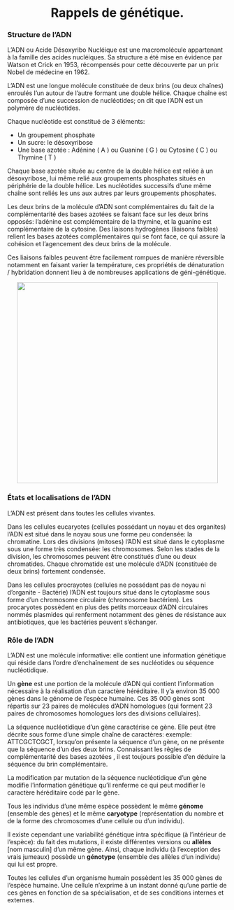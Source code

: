**<div align="center"><h1>Rappels de génétique.</h1></div>**

### Structure de l’ADN

L’ADN ou Acide Désoxyribo Nucléique est une macromolécule appartenant à la famille des acides nucléiques. Sa structure a été mise en évidence par Watson et Crick en 1953, récompensés pour cette découverte par un prix Nobel de médecine en 1962.

L’ADN est une longue molécule constituée de deux brins (ou deux chaînes) enroulés l’un autour de l’autre formant une double hélice. Chaque chaîne est composée d’une succession de nucléotides; on dit que l’ADN est un polymère de nucléotides. 

Chaque nucléotide est constitué de 3 éléments: 

- Un groupement phosphate 
- Un sucre: le désoxyribose
- Une base azotée : Adénine ( A ) ou Guanine ( G ) ou Cytosine ( C ) ou Thymine ( T )

Chaque base azotée située au centre de la double hélice est reliée à un désoxyribose, lui même relié aux groupements phosphates situés en périphérie de la double hélice. Les nucléotides successifs d’une même chaîne sont reliés les uns aux autres par leurs groupements phosphates. 

Les deux brins de la molécule d’ADN sont complémentaires du fait de la complémentarité des bases azotées se faisant face sur les deux brins opposés: l’adénine est complémentaire de la thymine, et la guanine est complémentaire de la cytosine. Des liaisons hydrogènes (liaisons faibles) relient les bases azotées complémentaires qui se font face, ce qui assure la cohésion et l’agencement des deux brins de la molécule.

Ces liaisons faibles peuvent être facilement rompues de manière réversible notamment en faisant varier  la température, ces propriétés de dénaturation / hybridation donnent lieu à de nombreuses applications de géni-génétique.

<p align="center">

<a href="https://ipfs.io/ipfs/QmPLyTHkUiGngbGLXFkx7QxTxECMsnmpfhhXZhzNpNcrMV">	
<img src="https://ipfs.io/ipfs/QmPLyTHkUiGngbGLXFkx7QxTxECMsnmpfhhXZhzNpNcrMV" height=460>
</a>
</p>


### États et localisations de l’ADN

L’ADN est présent dans toutes les cellules vivantes.

Dans les cellules eucaryotes (cellules possédant un noyau et des organites) l’ADN est situé dans le noyau sous une forme peu condensée: la chromatine. Lors des divisions (mitoses) l’ADN est situé dans le cytoplasme sous une forme très condensée: les chromosomes. Selon les stades de la division, les chromosomes peuvent être constitués d’une ou deux chromatides. Chaque chromatide est une molécule d’ADN (constituée de deux brins) fortement condensée.

Dans les cellules procrayotes (cellules ne possédant pas de noyau ni d’organite - Bactérie) l’ADN est toujours situé dans le cytoplasme sous forme d’un chromosome circulaire (chromosome bactérien). Les procaryotes possèdent en plus des petits morceaux d’ADN circulaires nommés plasmides qui renferment notamment des gènes de résistance aux antibiotiques, que les bactéries peuvent s’échanger.


### Rôle de l’ADN

L’ADN est une molécule informative: elle contient une information génétique qui réside dans l’ordre d’enchaînement de ses nucléotides ou séquence nucléotidique.

Un **gène** est une portion de la molécule d’ADN qui contient l’information nécessaire à la réalisation d’un caractère héréditaire. Il y’a environ 35 000 gènes dans le génome de l’espèce humaine. Ces 35 000 gènes sont répartis sur 23 paires de molécules d’ADN homologues (qui forment 23 paires de chromosomes homologues lors des divisions cellulaires).

La séquence nucléotidique d’un gène caractérise ce gène. Elle peut être décrite sous forme d’une simple chaîne de caractères: exemple: ATTCGCTCGCT, lorsqu’on présente la séquence d’un gène, on ne présente que la séquence d’un des deux brins. Connaissant les rêgles de complémentarité des bases azotées , il est toujours possible d’en déduire la séquence du brin complémentaire.

La modification par mutation de la séquence nucléotidique d’un gène modifie l’information génétique qu’il renferme ce qui peut modifier le caractère héréditaire codé par le gène. 

Tous les individus d’une même espèce possèdent le même **génome** (ensemble des gènes) et le même **caryotype** (représentation du nombre et de la forme des chromosomes d’une cellule ou d’un individu). 

Il existe cependant une variabilité génétique intra spécifique (à l’intérieur de l’espèce): du fait des mutations, il existe différentes versions ou **allèles** [nom masculin] d’un même gène. Ainsi, chaque individu (à l’exception des vrais jumeaux) possède un **génotype** (ensemble des allèles d’un individu) qui lui est propre.

Toutes les cellules d’un organisme humain possèdent les 35 000 gènes de l’espèce humaine. Une cellule n’exprime à un instant donné qu’une partie de ces gènes en fonction de sa spécialisation, et de ses conditions internes et externes.

